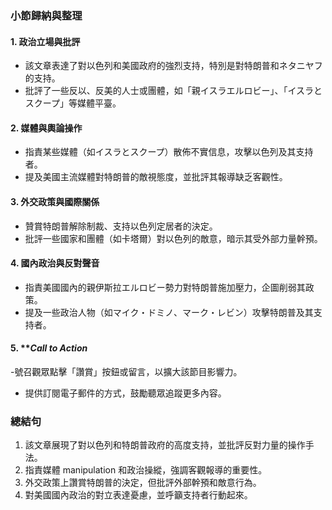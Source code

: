 ### 小節歸納與整理

#### 1. **政治立場與批評**
   - 該文章表達了對以色列和美國政府的強烈支持，特別是對特朗普和ネタニヤフ的支持。
   - 批評了一些反以、反美的人士或團體，如「親イスラエルロビー」、「イスラとスクープ」等媒體平臺。

#### 2. **媒體與輿論操作**
   - 指責某些媒體（如イスラとスクープ）散佈不實信息，攻擊以色列及其支持者。
   - 提及美國主流媒體對特朗普的敵視態度，並批評其報導缺乏客觀性。

#### 3. **外交政策與國際關係**
   - 贊賞特朗普解除制裁、支持以色列定居者的決定。
   - 批評一些國家和團體（如卡塔爾）對以色列的敵意，暗示其受外部力量幹預。

#### 4. **國內政治與反對聲音**
   - 指責美國國內的親伊斯拉エルロビー勢力對特朗普施加壓力，企圖削弱其政策。
   - 提及一些政治人物（如マイク・ドミノ、マーク・レビン）攻擊特朗普及其支持者。

#### 5. **_Call to Action_
   -號召觀眾點擊「讚賞」按鈕或留言，以擴大該節目影響力。
   - 提供訂閱電子郵件的方式，鼓勵聽眾追蹤更多內容。

### 總結句

1. 該文章展現了對以色列和特朗普政府的高度支持，並批評反對力量的操作手法。
2. 指責媒體 manipulation 和政治操縱，強調客觀報導的重要性。
3. 外交政策上讚賞特朗普的決定，但批評外部幹預和敵意行為。
4. 對美國國內政治的對立表達憂慮，並呼籲支持者行動起來。